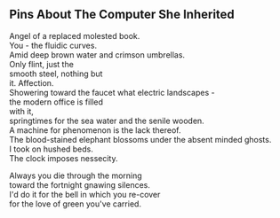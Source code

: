 Pins About The Computer She Inherited
-------------------------------------
Angel of a replaced molested book.  
You - the fluidic curves.  
Amid deep brown water and crimson umbrellas.  
Only flint, just the  
smooth steel, nothing but  
it. Affection.  
Showering toward the faucet what electric landscapes -  
the modern office is filled  
with it,  
springtimes for the sea water and the senile wooden.  
A machine for phenomenon is the lack thereof.  
The blood-stained elephant blossoms under the absent minded ghosts.  
I took on hushed beds.  
The clock imposes nessecity.  
  
Always you die through the morning  
toward the fortnight gnawing silences.  
I'd do it for the bell in which you re-cover  
for the love of green you've carried.  
